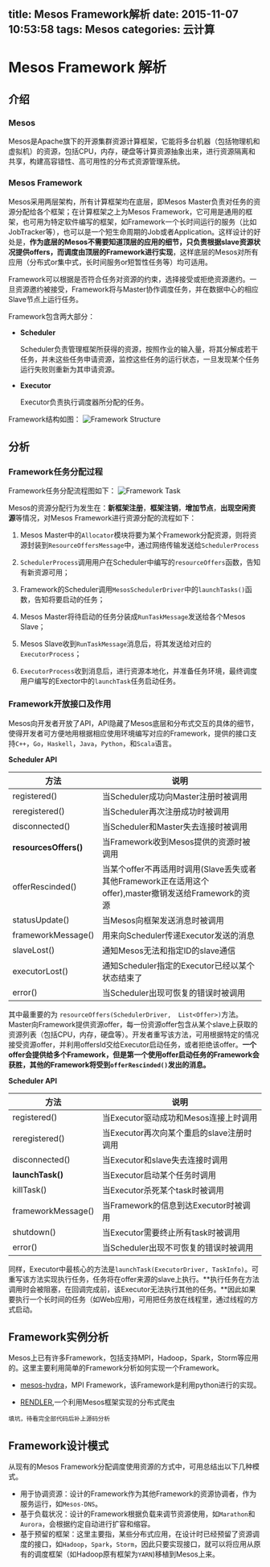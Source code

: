 title: Mesos Framework解析
date: 2015-11-07 10:53:58
tags: Mesos
categories: 云计算
---
# Mesos Framework 解析

## 介绍

### Mesos

Mesos是Apache旗下的开源集群资源计算框架，它能将多台机器（包括物理机和虚拟机）的资源，包括CPU，内存，硬盘等计算资源抽象出来，进行资源隔离和共享，构建高容错性、高可用性的分布式资源管理系统。
<!-- more -->

### Mesos Framework

Mesos采用两层架构，所有计算框架均在底层，即Mesos Master负责对任务的资源分配给各个框架；在计算框架之上为Mesos Framework，它可用是通用的框架，也可用为特定软件编写的框架，如Framework一个长时间运行的服务（比如JobTracker等），也可以是一个短生命周期的Job或者Application。这样设计的好处是，**作为底层的Mesos不需要知道顶层的应用的细节，只负责根据slave资源状况提供offers，而调度由顶层的Framework进行实现**，这样底层的Mesos对所有应用（分布式or集中式，长时间服务or短暂性任务等）均可适用。

Framework可以根据是否符合任务对资源的约束，选择接受或拒绝资源邀约。一旦资源邀约被接受，Framework将与Master协作调度任务，并在数据中心的相应Slave节点上运行任务。

Framework包含两大部分：
	
* **Scheduler**
	
	Scheduler负责管理框架所获得的资源，按照作业的输入量，将其分解成若干任务，并未这些任务申请资源，监控这些任务的运行状态，一旦发现某个任务运行失败则重新为其申请资源。

* **Executor** 

	Executor负责执行调度器所分配的任务。
	
Framework结构如图：
![Framework Structure](http://cdn1.infoqstatic.com/statics_s2_20151020-0055-2/resource/articles/analyse-mesos-part-04/zh/resources/0604001.jpg)
	
## 分析

### Framework任务分配过程

Framework任务分配流程图如下：
![Framework Task](http://s2.51cto.com/wyfs02/M01/09/F3/wKiom1LKbc-DCmXcAACKJCK6gs4287.jpg)

Mesos的资源分配行为发生在：**新框架注册**，**框架注销**，**增加节点**，**出现空闲资源**等情况，对Mesos Framework进行资源分配的流程如下：

1. Mesos Master中的`Allocator`模块将要为某个Framework分配资源，则将资源封装到`ResourceOffersMessage`中，通过网络传输发送给`SchedulerProcess`

2. `SchedulerProcess`调用用户在Scheduler中编写的`resourceOffers`函数，告知有新资源可用；

3. Framework的Scheduler调用`MesosSchedulerDriver`中的`launchTasks()`函数，告知将要启动的任务；

4. Mesos Master将待启动的任务分装成`RunTaskMessage`发送给各个Mesos Slave；

5. Mesos Slave收到`RunTaskMessage`消息后，将其发送给对应的`ExecutorProcess`；

6. `ExecutorProcess`收到消息后，进行资源本地化，并准备任务环境，最终调度用户编写的Exector中的`launchTask`任务启动任务。

### Framework开放接口及作用

Mesos向开发者开放了API，API隐藏了Mesos底层和分布式交互的具体的细节，使得开发者可方便地用根据相应使用环境编写对应的Framework，提供的接口支持`C++`，`Go`，`Haskell`，`Java`，`Python`，和`Scala`语言。

**Scheduler API**

| 方法              | 说明           |
| ---------------- |-------------|
| registered()         | 当Scheduler成功向Master注册时被调用|
| reregistered()       | 当Scheduler再次注册成功时被调用|
| disconnected()       | 当Scheduler和Master失去连接时被调用|
| **resourcesOffers()**| 当Framework收到Mesos提供的资源时被调用|
| offerRescinded()     | 当某个offer不再适用时调用(Slave丢失或者其他Framework正在适用这个offer),master撤销发送给Framework的资源|
| statusUpdate()       | 当Mesos向框架发送消息时被调用|
| frameworkMessage()   | 用来向Scheduler传递Executor发送的消息|
| slaveLost()          | 通知Mesos无法和指定ID的slave通信|
| executorLost()       | 通知Scheduler指定的Executor已经以某个状态结束了|
| error()              | 当Scheduler出现可恢复的错误时被调用|

其中最重要的为
`resourceOffers(SchedulerDriver,  List<Offer>)`方法。Master向Framework提供资源offer，每一份资源offer包含从某个slave上获取的资源列表（包括CPU，内存，硬盘等）。开发者重写该方法，可用根据特定的情况接受资源offer，并利用offersId交给Executor启动任务，或者拒绝该offer。**一个offer会提供给多个Framework，但是第一个使用offer启动任务的Framework会获胜，其他的Framework将受到`offerRescinded()`发出的消息。**

**Scheduler API**

| 方法              | 说明           |
| ---------------- |-------------|
| registered()         | 当Executor驱动成功和Mesos连接上时调用|
| reregistered()       | 当Executor再次向某个重启的slave注册时调用|
| disconnected()       | 当Executor和slave失去连接时调用|
| **launchTask()**     | 当Executor启动某个任务时调用|
| killTask()           | 当Executor杀死某个task时被调用|
| frameworkMessage()   | 当Framework的信息到达Executor时被调用|
| shutdown()           | 当Executor需要终止所有task时被调用|
| error()              | 当Scheduler出现不可恢复的错误时被调用|

同样，Executor中最核心的方法是`launchTask(ExecutorDriver, TaskInfo)`。可重写该方法实现执行任务，任务将在offer来源的slave上执行。**执行任务在方法调用时会被阻塞，在回调完成前，该Executor无法执行其他的任务。**因此如果要执行一个长时间的任务（如Web应用)，可用把任务放在线程里，通过线程的方式启动。

## Framework实例分析

Mesos上已有许多Framework，包括支持MPI，Hadoop，Spark，Storm等应用的。这里主要利用简单的Framework分析如何实现一个Framework。

* [mesos-hydra](https://github.com/mesosphere/mesos-hydra)，MPI Framework，该Framework是利用python进行的实现。

* [RENDLER](https://github.com/mesosphere/RENDLER),一个利用Mesos框架实现的分布式爬虫

```
填坑，待看完全部代码后补上源码分析
```

## Framework设计模式
从现有的Mesos Framework分配调度使用资源的方式中，可用总结出以下几种模式。

* 用于协调资源：设计的Framework作为其他Framework的资源协调者，作为服务运行，如`Mesos-DNS`。
* 基于负载状况：设计的Framework根据负载来调节资源使用，如`Marathon`和`Aurora`，会根据约定自动进行扩容和缩容。
* 基于预留的框架：这里主要指，某些分布式应用，在设计时已经预留了资源调度的接口，如`Hadoop`，`Spark`，`Storm`，因此只要实现接口，就可以将应用从原有的调度框架（如Hadoop原有框架为`YARN`)移植到Mesos上来。